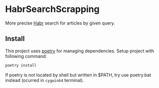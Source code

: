 # HabrSearchScrapping
More precise [Habr](https://habr.com/) search for articles by given query.

## Install
This project uses [poetry](https://python-poetry.org/docs/) for managing dependencies. Setup project with following command:
```sh
poetry install
```
If poetry is not located by shell but written in $PATH, try use poetry.bat instead (ocurred in `cygwin64` terminal).
